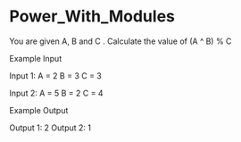 # Power_With_Modules

You are given A, B and C . Calculate the value of (A ^ B) % C

Example Input

Input 1: A = 2 B = 3 C = 3

Input 2: A = 5 B = 2 C = 4

Example Output

Output 1: 2 Output 2: 1

